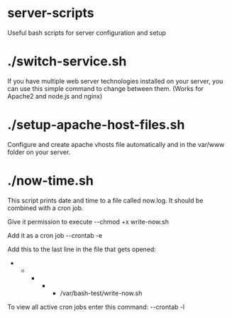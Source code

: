 # server-scripts
Useful bash scripts for server configuration and setup

# ./switch-service.sh
If you have multiple web server technologies installed on your server, you can use this simple command to change between them. (Works for Apache2 and node.js and nginx)

# ./setup-apache-host-files.sh
Configure and create apache vhosts file automatically and in the var/www folder on your server.

# ./now-time.sh
This script prints date and time to a file called now.log. It should be combined with a cron job.

Give it permission to execute
--chmod +x write-now.sh

Add it as a cron job
--crontab -e

Add this to the last line in the file that gets opened:
* * * * * /var/bash-test/write-now.sh

To view all active cron jobs enter this command:
--crontab -l
